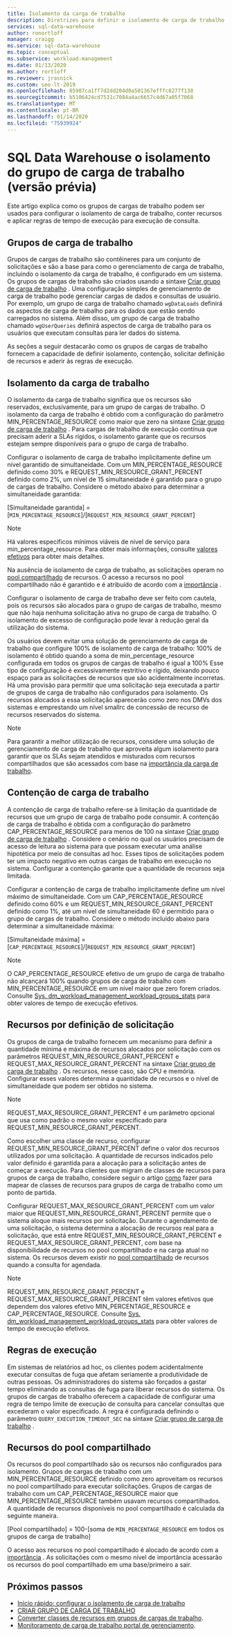 ```yaml
---
title: Isolamento da carga de trabalho
description: Diretrizes para definir o isolamento de carga de trabalho com grupos de carga de trabalho no Azure SQL Data Warehouse.
services: sql-data-warehouse
author: ronortloff
manager: craigg
ms.service: sql-data-warehouse
ms.topic: conceptual
ms.subservice: workload-management
ms.date: 01/13/2020
ms.author: rortloff
ms.reviewer: jrasnick
ms.custom: seo-lt-2019
ms.openlocfilehash: 85987ca1ff7d2dd204d0a501367efffc8277f138
ms.sourcegitcommit: b5106424cd7531c7084a4ac6657c4d67a05f7068
ms.translationtype: MT
ms.contentlocale: pt-BR
ms.lasthandoff: 01/14/2020
ms.locfileid: "75939924"
---
```

# <a name="sql-data-warehouse-workload-group-isolation-preview"></a>SQL Data Warehouse o isolamento do grupo de carga de trabalho (versão prévia)

Este artigo explica como os grupos de cargas de trabalho podem ser usados para configurar o isolamento de carga de trabalho, conter recursos e aplicar regras de tempo de execução para execução de consulta.

## <a name="workload-groups"></a>Grupos de carga de trabalho

Grupos de cargas de trabalho são contêineres para um conjunto de solicitações e são a base para como o gerenciamento de carga de trabalho, incluindo o isolamento da carga de trabalho, é configurado em um sistema.  Os grupos de cargas de trabalho são criados usando a sintaxe [Criar grupo de carga de trabalho](/sql/t-sql/statements/create-workload-group-transact-sql?view=azure-sqldw-latest) .  Uma configuração simples de gerenciamento de carga de trabalho pode gerenciar cargas de dados e consultas de usuário.  Por exemplo, um grupo de carga de trabalho chamado `wgDataLoads` definirá os aspectos de carga de trabalho para os dados que estão sendo carregados no sistema. Além disso, um grupo de carga de trabalho chamado `wgUserQueries` definirá aspectos de carga de trabalho para os usuários que executam consultas para ler dados do sistema.

As seções a seguir destacarão como os grupos de cargas de trabalho fornecem a capacidade de definir isolamento, contenção, solicitar definição de recursos e aderir às regras de execução.

## <a name="workload-isolation"></a>Isolamento da carga de trabalho

O isolamento da carga de trabalho significa que os recursos são reservados, exclusivamente, para um grupo de cargas de trabalho.  O isolamento da carga de trabalho é obtido com a configuração do parâmetro MIN_PERCENTAGE_RESOURCE como maior que zero na sintaxe [Criar grupo de carga de trabalho](/sql/t-sql/statements/create-workload-group-transact-sql?view=azure-sqldw-latest) .  Para cargas de trabalho de execução contínua que precisam aderir a SLAs rígidos, o isolamento garante que os recursos estejam sempre disponíveis para o grupo de carga de trabalho. 

Configurar o isolamento de carga de trabalho implicitamente define um nível garantido de simultaneidade. Com um MIN_PERCENTAGE_RESOURCE definido como 30% e REQUEST_MIN_RESOURCE_GRANT_PERCENT definido como 2%, um nível de 15 simultaneidade é garantido para o grupo de cargas de trabalho.  Considere o método abaixo para determinar a simultaneidade garantida:

[Simultaneidade garantida] = [`MIN_PERCENTAGE_RESOURCE`]/[`REQUEST_MIN_RESOURCE_GRANT_PERCENT`]

> [!NOTE] 
> Há valores específicos mínimos viáveis de nível de serviço para min_percentage_resource.  Para obter mais informações, consulte [valores efetivos](/sql/t-sql/statements/create-workload-group-transact-sql?view=azure-sqldw-latest#effective-values) para obter mais detalhes.

Na ausência de isolamento de carga de trabalho, as solicitações operam no [pool compartilhado](#shared-pool-resources) de recursos.  O acesso a recursos no pool compartilhado não é garantido e é atribuído de acordo com a [importância](sql-data-warehouse-workload-importance.md) .

Configurar o isolamento de carga de trabalho deve ser feito com cautela, pois os recursos são alocados para o grupo de cargas de trabalho, mesmo que não haja nenhuma solicitação ativa no grupo de carga de trabalho. O isolamento de excesso de configuração pode levar à redução geral da utilização do sistema.

Os usuários devem evitar uma solução de gerenciamento de carga de trabalho que configure 100% de isolamento de carga de trabalho: 100% de isolamento é obtido quando a soma de min_percentage_resource configurada em todos os grupos de cargas de trabalho é igual a 100%  Esse tipo de configuração é excessivamente restritivo e rígido, deixando pouco espaço para as solicitações de recursos que são acidentalmente incorretas. Há uma provisão para permitir que uma solicitação seja executada a partir de grupos de carga de trabalho não configurados para isolamento. Os recursos alocados a essa solicitação aparecerão como zero nos DMVs dos sistemas e emprestando um nível smallrc de concessão de recurso de recursos reservados do sistema.

> [!NOTE] 
> Para garantir a melhor utilização de recursos, considere uma solução de gerenciamento de carga de trabalho que aproveita algum isolamento para garantir que os SLAs sejam atendidos e misturados com recursos compartilhados que são acessados com base na [importância da carga de trabalho](sql-data-warehouse-workload-importance.md).

## <a name="workload-containment"></a>Contenção de carga de trabalho

A contenção de carga de trabalho refere-se à limitação da quantidade de recursos que um grupo de carga de trabalho pode consumir.  A contenção de carga de trabalho é obtida com a configuração do parâmetro CAP_PERCENTAGE_RESOURCE para menos de 100 na sintaxe [Criar grupo de carga de trabalho](/sql/t-sql/statements/create-workload-group-transact-sql?view=azure-sqldw-latest) .  Considere o cenário no qual os usuários precisam de acesso de leitura ao sistema para que possam executar uma análise hipotética por meio de consultas ad hoc.  Esses tipos de solicitações podem ter um impacto negativo em outras cargas de trabalho em execução no sistema.  Configurar a contenção garante que a quantidade de recursos seja limitada.

Configurar a contenção de carga de trabalho implicitamente define um nível máximo de simultaneidade.  Com um CAP_PERCENTAGE_RESOURCE definido como 60% e um REQUEST_MIN_RESOURCE_GRANT_PERCENT definido como 1%, até um nível de simultaneidade 60 é permitido para o grupo de cargas de trabalho.  Considere o método incluído abaixo para determinar a simultaneidade máxima:

[Simultaneidade máxima] = [`CAP_PERCENTAGE_RESOURCE`]/[`REQUEST_MIN_RESOURCE_GRANT_PERCENT`]

> [!NOTE] 
> O CAP_PERCENTAGE_RESOURCE efetivo de um grupo de carga de trabalho não alcançará 100% quando grupos de carga de trabalho com MIN_PERCENTAGE_RESOURCE em um nível maior que zero forem criados.  Consulte [Sys. dm_workload_management_workload_groups_stats](/sql/relational-databases/system-dynamic-management-views/sys-dm-workload-management-workload-group-stats-transact-sql?view=azure-sqldw-latest) para obter valores de tempo de execução efetivos.

## <a name="resources-per-request-definition"></a>Recursos por definição de solicitação

Os grupos de carga de trabalho fornecem um mecanismo para definir a quantidade mínima e máxima de recursos alocados por solicitação com os parâmetros REQUEST_MIN_RESOURCE_GRANT_PERCENT e REQUEST_MAX_RESOURCE_GRANT_PERCENT na sintaxe [Criar grupo de carga de trabalho](/sql/t-sql/statements/create-workload-group-transact-sql?view=azure-sqldw-latest) .  Os recursos, nesse caso, são CPU e memória.  Configurar esses valores determina a quantidade de recursos e o nível de simultaneidade que podem ser obtidos no sistema.

> [!NOTE] 
> REQUEST_MAX_RESOURCE_GRANT_PERCENT é um parâmetro opcional que usa como padrão o mesmo valor especificado para REQUEST_MIN_RESOURCE_GRANT_PERCENT.

Como escolher uma classe de recurso, configurar REQUEST_MIN_RESOURCE_GRANT_PERCENT define o valor dos recursos utilizados por uma solicitação.  A quantidade de recursos indicados pelo valor definido é garantida para a alocação para a solicitação antes de começar a execução.  Para clientes que migram de classes de recursos para grupos de carga de trabalho, considere seguir o artigo [como](sql-data-warehouse-how-to-convert-resource-classes-workload-groups.md) fazer para mapear de classes de recursos para grupos de carga de trabalho como um ponto de partida.

Configurar REQUEST_MAX_RESOURCE_GRANT_PERCENT com um valor maior que REQUEST_MIN_RESOURCE_GRANT_PERCENT permite que o sistema aloque mais recursos por solicitação.  Durante o agendamento de uma solicitação, o sistema determina a alocação de recursos real para a solicitação, que está entre REQUEST_MIN_RESOURCE_GRANT_PERCENT e REQUEST_MAX_RESOURCE_GRANT_PERCENT, com base na disponibilidade de recursos no pool compartilhado e na carga atual no sistema.  Os recursos devem existir no [pool compartilhado](#shared-pool-resources) de recursos quando a consulta for agendada.  

> [!NOTE] 
> REQUEST_MIN_RESOURCE_GRANT_PERCENT e REQUEST_MAX_RESOURCE_GRANT_PERCENT têm valores efetivos que dependem dos valores efetivo MIN_PERCENTAGE_RESOURCE e CAP_PERCENTAGE_RESOURCE.  Consulte [Sys. dm_workload_management_workload_groups_stats](/sql/relational-databases/system-dynamic-management-views/sys-dm-workload-management-workload-group-stats-transact-sql?view=azure-sqldw-latest) para obter valores de tempo de execução efetivos.

## <a name="execution-rules"></a>Regras de execução

Em sistemas de relatórios ad hoc, os clientes podem acidentalmente executar consultas de fuga que afetam seriamente a produtividade de outras pessoas.  Os administradores do sistema são forçados a gastar tempo eliminando as consultas de fuga para liberar recursos do sistema.  Os grupos de cargas de trabalho oferecem a capacidade de configurar uma regra de tempo limite de execução de consulta para cancelar consultas que excederam o valor especificado.  A regra é configurada definindo o parâmetro `QUERY_EXECUTION_TIMEOUT_SEC` na sintaxe [Criar grupo de carga de trabalho](/sql/t-sql/statements/create-workload-group-transact-sql?view=azure-sqldw-latest) .

## <a name="shared-pool-resources"></a>Recursos do pool compartilhado

Os recursos do pool compartilhado são os recursos não configurados para isolamento.  Grupos de cargas de trabalho com um MIN_PERCENTAGE_RESOURCE definido como zero aproveitam os recursos no pool compartilhado para executar solicitações.  Grupos de cargas de trabalho com um CAP_PERCENTAGE_RESOURCE maior que MIN_PERCENTAGE_RESOURCE também usavam recursos compartilhados.  A quantidade de recursos disponíveis no pool compartilhado é calculada da seguinte maneira.

[Pool compartilhado] = 100-[soma de `MIN_PERCENTAGE_RESOURCE` em todos os grupos de carga de trabalho]

O acesso aos recursos no pool compartilhado é alocado de acordo com a [importância](sql-data-warehouse-workload-importance.md) .  As solicitações com o mesmo nível de importância acessarão os recursos do pool compartilhado em uma base/primeiro a sair.

## <a name="next-steps"></a>Próximos passos

- [Início rápido: configurar o isolamento de carga de trabalho](quickstart-configure-workload-isolation-tsql.md)
- [CRIAR GRUPO DE CARGA DE TRABALHO](/sql/t-sql/statements/create-workload-group-transact-sql?view=azure-sqldw-latest)
- [Converter classes de recursos em grupos de cargas de trabalho](sql-data-warehouse-how-to-convert-resource-classes-workload-groups.md).
- [Monitoramento de carga de trabalho portal de gerenciamento](sql-data-warehouse-workload-management-portal-monitor.md).  
